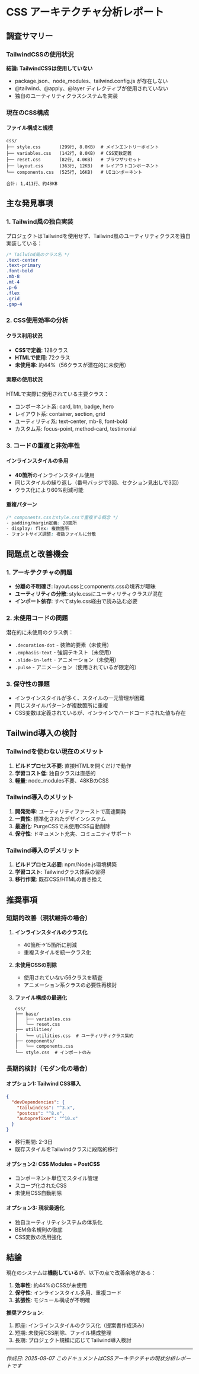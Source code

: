 # CSS アーキテクチャ分析レポート

## 調査サマリー

### TailwindCSSの使用状況
**結論: TailwindCSSは使用していない**

- package.json、node_modules、tailwind.config.js が存在しない
- @tailwind、@apply、@layer ディレクティブが使用されていない
- 独自のユーティリティクラスシステムを実装

### 現在のCSS構成

#### ファイル構成と規模
```
css/
├── style.css       (299行, 8.0KB)  # メインエントリーポイント
├── variables.css   (142行, 8.0KB)  # CSS変数定義
├── reset.css       (82行, 4.0KB)   # ブラウザリセット
├── layout.css      (363行, 12KB)   # レイアウトコンポーネント
└── components.css  (525行, 16KB)   # UIコンポーネント

合計: 1,411行、約48KB
```

## 主な発見事項

### 1. Tailwind風の独自実装
プロジェクトはTailwindを使用せず、Tailwind風のユーティリティクラスを独自実装している：

```css
/* Tailwind風のクラス名 */
.text-center
.text-primary
.font-bold
.mb-8
.mt-4
.p-6
.flex
.grid
.gap-4
```

### 2. CSS使用効率の分析

#### クラス利用状況
- **CSSで定義**: 128クラス
- **HTMLで使用**: 72クラス
- **未使用率**: 約44%（56クラスが潜在的に未使用）

#### 実際の使用状況
HTMLで実際に使用されている主要クラス：
- コンポーネント系: card, btn, badge, hero
- レイアウト系: container, section, grid
- ユーティリティ系: text-center, mb-8, font-bold
- カスタム系: focus-point, method-card, testimonial

### 3. コードの重複と非効率性

#### インラインスタイルの多用
- **40箇所**のインラインスタイル使用
- 同じスタイルの繰り返し（番号バッジで3回、セクション見出しで3回）
- クラス化により60%削減可能

#### 重複パターン
```css
/* components.cssとstyle.cssで重複する概念 */
- padding/margin定義: 28箇所
- display: flex: 複数箇所
- フォントサイズ調整: 複数ファイルに分散
```

## 問題点と改善機会

### 1. アーキテクチャの問題
- **分離の不明確さ**: layout.cssとcomponents.cssの境界が曖昧
- **ユーティリティの分散**: style.cssにユーティリティクラスが混在
- **インポート依存**: すべてstyle.css経由で読み込む必要

### 2. 未使用コードの問題
潜在的に未使用のクラス例：
- `.decoration-dot` - 装飾的要素（未使用）
- `.emphasis-text` - 強調テキスト（未使用）
- `.slide-in-left` - アニメーション（未使用）
- `.pulse` - アニメーション（使用されているが限定的）

### 3. 保守性の課題
- インラインスタイルが多く、スタイルの一元管理が困難
- 同じスタイルパターンが複数箇所に重複
- CSS変数は定義されているが、インラインでハードコードされた値も存在

## Tailwind導入の検討

### Tailwindを使わない現在のメリット
1. **ビルドプロセス不要**: 直接HTMLを開くだけで動作
2. **学習コスト低**: 独自クラスは直感的
3. **軽量**: node_modules不要、48KBのCSS

### Tailwind導入のメリット
1. **開発効率**: ユーティリティファーストで高速開発
2. **一貫性**: 標準化されたデザインシステム
3. **最適化**: PurgeCSSで未使用CSS自動削除
4. **保守性**: ドキュメント充実、コミュニティサポート

### Tailwind導入のデメリット
1. **ビルドプロセス必要**: npm/Node.js環境構築
2. **学習コスト**: Tailwindクラス体系の習得
3. **移行作業**: 既存CSS/HTMLの書き換え

## 推奨事項

### 短期的改善（現状維持の場合）
1. **インラインスタイルのクラス化**
   - 40箇所→15箇所に削減
   - 重複スタイルを統一クラス化

2. **未使用CSSの削除**
   - 使用されていない56クラスを精査
   - アニメーション系クラスの必要性再検討

3. **ファイル構成の最適化**
   ```
   css/
   ├── base/
   │   ├── variables.css
   │   └── reset.css
   ├── utilities/
   │   └── utilities.css  # ユーティリティクラス集約
   ├── components/
   │   └── components.css
   └── style.css  # インポートのみ
   ```

### 長期的検討（モダン化の場合）

#### オプション1: Tailwind CSS導入
```json
{
  "devDependencies": {
    "tailwindcss": "^3.x",
    "postcss": "^8.x",
    "autoprefixer": "^10.x"
  }
}
```
- 移行期間: 2-3日
- 既存スタイルをTailwindクラスに段階的移行

#### オプション2: CSS Modules + PostCSS
- コンポーネント単位でスタイル管理
- スコープ化されたCSS
- 未使用CSS自動削除

#### オプション3: 現状最適化
- 独自ユーティリティシステムの体系化
- BEM命名規則の徹底
- CSS変数の活用強化

## 結論

現在のシステムは**機能している**が、以下の点で改善余地がある：

1. **効率性**: 約44%のCSSが未使用
2. **保守性**: インラインスタイル多用、重複コード
3. **拡張性**: モジュール構成が不明確

**推奨アクション**:
1. 即座: インラインスタイルのクラス化（提案書作成済み）
2. 短期: 未使用CSS削除、ファイル構成整理
3. 長期: プロジェクト規模に応じてTailwind導入検討

---

*作成日: 2025-09-07*
*このドキュメントはCSSアーキテクチャの現状分析レポートです*